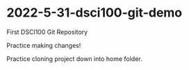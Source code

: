 # 2022-5-31-dsci100-git-demo
First DSCI100 Git Repository

Practice making changes!

Practice cloning project down into home folder.